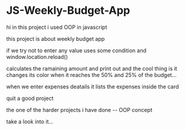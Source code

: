# JS-Weekly-Budget-App


hi in this project i used OOP in javascript

this project is about weekly budget app

if we try not to enter any value uses some condition and window.location.reload()

calculates the ramaining amount and print out 
and the cool thing is it changes its color when it reaches the 50% and 25% of the budget... 

when we enter expenses deatails it lists the expenses inside the card

quit a good project

the one of the harder projects i have done -- OOP concept

take a look into it...